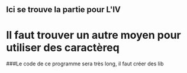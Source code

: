 ## Ici se trouve la partie pour L'IV

# Il faut trouver un autre moyen pour utiliser des caractèreq

###Le code de ce programme sera très long, il faut créer des lib
